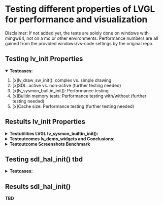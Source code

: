 # Testing different properties of LVGL for performance and visualization
Disclaimer: If not added yet, the tests are sololy done on windows with mingw64, not on a mc or other environments. Performance numbers are all gained from the provided windows/vs-code settings by the original repo.

## Testing lv_init Properties

<details open>
<summary><b>Testcases:</b></summary>

1. [x]lv_draw_sw_init(): complex vs. simple drawing
2. [x]SDL: active vs. non-active (further testing needed)
3. [x]lv_sysmon_builtin_init(): Performance testing
4. [x]Builtin memory tests: Performance testing with/without (further testing needed)
5. [x]Cache size: Performance testing (further testing needed)

</details>


## Restults lv_init Properties

<details>
<summary><b>Testutilities LVGL lv_sysmon_builtin_init():</b></summary>

1. In lv_conf.h set LV_USE_SYSMON and LV_USE_PERF_MONITOR to '1'.  
![FPS monitored in example program.](/screenshots/FPS-Monitor.PNG?raw=true "FPS Monitor")  
Values in order: calc. FPS, CPU usage rel., avg. time for render + flush, avg. time render, avg. time flush
2. as 1. but also set LV_USE_MEM_MONITOR to '1'. Make sure you dont change the STDLIB setting, to use LVGL's.  
![RAM usage monitored in example program.](/screenshots/RAM-Monitor.PNG?raw=true "RAM Monitor")  
Values in order: used kB abs., used kB rel., used kB max. abs., fragmentation used rel.

</details>
<details>
<summary><b>Testoutcomes lv_demo_widgets and Conclusions:</b></summary>

| Testcase | Outcome |
|:---------|:--------|
| Complex vs. Simple Drawing<br>lv_draw_sw_init() | Simple can't compile because of dependencies. Other Testprogram needed. |
| SDL active vs. non-active<br>lv_conf.h LV_USE_DRAW_SDL<br>CMakeLists.txt LV_USE_DRAW_SDL OFF | No significant differences detected in idle after starting the program:<br>SDL-Caching EN:<br>![SDL Caching EN CPU and RAM usage.](/screenshots/SDL-caching-en-small.PNG?raw=true "SDL Caching EN")<br>SDL-Caching DEN:<br>![SDL Caching DEN CPU and RAM usage.](/screenshots/SDL-caching-den-small.PNG?raw=true "SDL Caching DEN")<br>**Conclusion**: Further testing needed, e.g. benchmarking example |
| Dis-/Enabled builtin memory tests in lv_conf.h **LV_USE_ASSERT**_...<br>...**STYLE** and ...**OBJ** combined on/off for LVGL performance<br>...**MEM_INTEGRITY** on/off for RAM usage | STYLE/OBJ on: about 5s startuptime, min. FPS 22<br>STYLE/OBJ off: about 4.5s startuptime, min FPS 25<br>MEM_INTEGRITY on: upto 10% RAM usage (~98.9kB)<br>MEM_INTEGRITY off: upto 10% RAM usage (~98.5kB) no significant difference<br>**Conclusion**: Further testing needed, e.g. benchmarking example |
| Cache size for filesystem lv_fs_read()<br>LV_FS_STDIO_CACHE_SIZE 0<br>LV_FS_STDIO_CACHE_SIZE 512 | Cachesize 0 Bytes: upto 10% RAM, upto 87% CPU<br>Cachesize 512 Bytes: upto 10% RAM, upto 90% CPU <br>**Conclusion**: Further testing needed, e.g. benchmarking example |  

</details>
<details>
<summary><b>Testoutcome Screenshots Benchmark</b></summary><br>

**INFO**: LV_DRAW_SW_COMPLEX remains unchanged in both runs due to comiling problems, settingchanges below  

| Default Settings Benchmark | Optimized Settings Benchmark | 
|:---------------------------|:-----------------------------|
| - LV_USE_ASSER_... STYLE, MEM_INTEGRITY, OBJ = 1<br> - LV_FS_STDIO_CACHE_SIZE 0 |  - LV_USE_ASSER_... STYLE, MEM_INTEGRITY, OBJ = 1<br> - LV_FS_STDIO_CACHE_SIZE 1024 |
| <img src="./screenshots/Benchmark-Default-Settings.PNG" alt="Testresults for lv_demo_benchmark with default out of the box settings" title="Benchmark Default" width="400"/> | <img src="./screenshots/Benchmark-Optimized-Settings.PNG" alt="Testresults for lv_demo_benchmark with optimized settings" title="Benchmark Optimized" width="400"/> |  

**Condlusion**: The optimizations using the settingchanges shown above are having a huge impact on the overall CPU-usage and a minor impact on the FPS. The most ressource-intensive-task "Widgets demo" has 20%-points less average CPU usage and 2 FPS more in optimized mode. Overall all tests benefit from the optimization by using up to 50% less CPU capabilities in optimized mode. However there is one outlier with "Moving wallpaper". The Test uses 2%-points more in optimized mode than in default.<br>
Testing with no cache for lv_fs_read() mostly had a negative impact on the performance, especially with the tests "Containers with opa_layer", in a small sample of tests the missing cache resulted in a performance boost e.g. "Moving wallpaper" or "Containers with overlay". Depending on the usecase, this is good to keep in mind and implement either as a toggle option for runtime operations or do other optimizations where a lv_fs_read-cache is usefull or not.

</details>

## Testing sdl_hal_init() tbd

<details>
<summary><b>Testcases:</b></summary>

1. [ ]SDL_GetTicks (duration 49 days) vs. SDL_GetTicks64: 64 recommended, might not work
2. [ ]lv_display_create: Performance/Visual testing
      1. [ ]LV_DPI_DEF
      2. [ ]Antialiazing
      3. [ ]Color depth

</details>


## Results sdl_hal_init()

**TBD**
